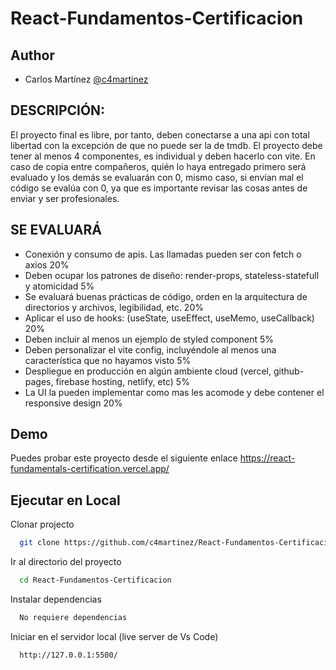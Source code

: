 # React-Fundamentos-Certificacion


## Author

- Carlos Martínez [@c4martinez](https://www.github.com/c4martinez)


## DESCRIPCIÓN:

El proyecto final es libre, por tanto, deben conectarse a una api con total libertad con la excepción de que no puede ser la de tmdb. El proyecto debe tener al menos 4 componentes, es individual y deben hacerlo con vite. En caso de copia entre compañeros, quién lo haya entregado primero será evaluado y los demás se evaluarán con 0, mismo caso, si envían mal el código se evalúa con 0, ya que es importante revisar las cosas antes de enviar y ser profesionales.


## SE EVALUARÁ

- Conexión y consumo de apis. Las llamadas pueden ser con fetch o axios 20%
- Deben ocupar los patrones de diseño: render-props, stateless-statefull y atomicidad 5%
- Se evaluará buenas prácticas de código, orden en la arquitectura de directorios y archivos, legibilidad, etc. 20%
- Aplicar el uso de hooks: (useState, useEffect, useMemo, useCallback) 20%
- Deben incluir al menos un ejemplo de styled component 5%
- Deben personalizar el vite config, incluyéndole al menos una característica que no hayamos visto 5%
- Despliegue en producción en algún ambiente cloud (vercel, github-pages, firebase hosting, netlify, etc) 5%
- La UI la pueden implementar como mas les acomode y debe contener el responsive design 20%


## Demo

Puedes probar este proyecto desde el siguiente enlace
https://react-fundamentals-certification.vercel.app/


## Ejecutar en Local

Clonar projecto

```bash
  git clone https://github.com/c4martinez/React-Fundamentos-Certificacion.git
```

Ir al directorio del proyecto

```bash
  cd React-Fundamentos-Certificacion
```

Instalar dependencias

```bash
  No requiere dependencias
```

Iniciar en el servidor local (live server de Vs Code)

```bash
  http://127.0.0.1:5500/
```
